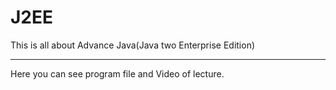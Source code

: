 # J2EE
This is all about Advance Java(Java two Enterprise Edition)

--------------------------------------------------------------------------
Here you can see program file and Video of lecture.

